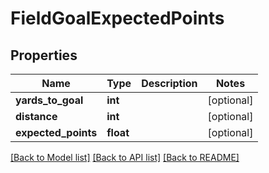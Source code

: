 # FieldGoalExpectedPoints

## Properties
Name | Type | Description | Notes
------------ | ------------- | ------------- | -------------
**yards_to_goal** | **int** |  | [optional] 
**distance** | **int** |  | [optional] 
**expected_points** | **float** |  | [optional] 

[[Back to Model list]](../README.md#documentation-for-models) [[Back to API list]](../README.md#documentation-for-api-endpoints) [[Back to README]](../README.md)


